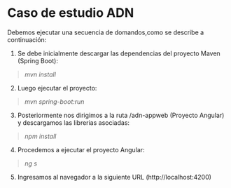 
# Caso de estudio ADN
Debemos ejecutar una secuencia de domandos,como se describe a continuación:

1. Se debe inicialmente descargar las dependencias del proyecto Maven (Spring Boot):
> *mvn install*

2. Luego ejecutar el proyecto:
> *mvn spring-boot:run*

3. Posteriormente nos dirigimos a la ruta /adn-appweb (Proyecto Angular) y descargamos las librerias asociadas:

>*npm install*

4. Procedemos a ejecutar el proyecto Angular:
>*ng s*

5. Ingresamos al navegador a la siguiente URL (http://localhost:4200)

